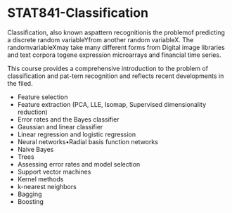 # STAT841-Classification

Classification, also known aspattern recognitionis the problemof predicting a discrete random variableYfrom another random variableX. The randomvariableXmay take many different forms from Digital image libraries and text corpora togene expression microarrays and financial time series.

This course provides a comprehensive introduction to the problem of classification and pat-tern recognition and reflects recent developments in the filed.

- Feature selection
- Feature extraction (PCA, LLE, Isomap, Supervised dimensionality reduction)
- Error rates and the Bayes classifier
- Gaussian and linear classifier
- Linear regression and logistic regression
- Neural networks•Radial basis function networks
- Naive Bayes
- Trees
- Assessing error rates and model selection
- Support vector machines
- Kernel methods
- k-nearest neighbors
- Bagging
- Boosting

